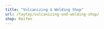 ```yaml
---
title: "Vulcanizing & Welding Shop"
url: /taytay/vulcanizing-und-welding-shop/
shop: Reifen
---
```

